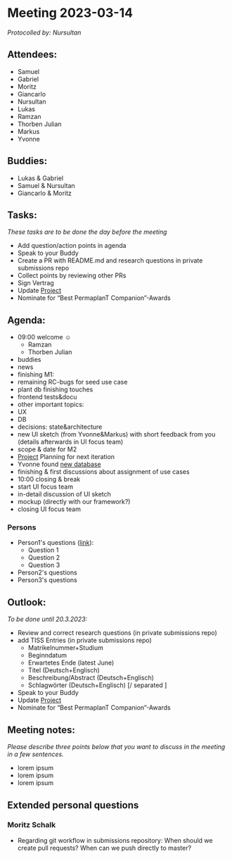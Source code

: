 # Meeting 2023-03-14

_Protocolled by: Nursultan_

## Attendees:

- Samuel
- Gabriel
- Moritz
- Giancarlo
- Nursultan
- Lukas
- Ramzan
- Thorben Julian
- Markus
- Yvonne

## Buddies:

- Lukas & Gabriel
- Samuel & Nursultan
- Giancarlo & Moritz

## Tasks:

*These tasks are to be done the day before the meeting*

- Add question/action points in agenda
- Speak to your Buddy
- Create a PR with README.md and research questions in private submissions repo
- Collect points by reviewing other PRs
- Sign Vertrag
- Update [Project](https://github.com/orgs/ElektraInitiative/projects/4/)
- Nominate for “Best PermaplanT Companion”-Awards


## Agenda:

- 09:00 welcome ☺️
  - Ramzan
  - Thorben Julian
- buddies
- news
- finishing M1:
 - remaining RC-bugs for seed use case
 - plant db finishing touches
 - frontend tests&docu
- other important topics:
 - UX
 - DB
 - decisions: state&architecture
- new UI sketch (from Yvonne&Markus) with short feedback from you (details afterwards in UI focus team)
- scope & date for M2
- [Project](https://github.com/orgs/ElektraInitiative/projects/4/) Planning for next iteration
- Yvonne found [new database](https://permapeople.org/plants)
- finishing & first discussions about assignment of use cases
- 10:00 closing & break
- start UI focus team
- in-detail discussion of UI sketch
- mockup (directly with our framework?)
- closing UI focus team


### Persons

-   Person1's questions ([link](#person1)):
    -   Question 1
    -   Question 2
    -   Question 3
-   Person2's questions
-   Person3's questions

## Outlook:

*To be done until 20.3.2023:*

- Review and correct research questions (in private submissions repo)
- add TISS Entries (in private submissions repo)
  - Matrikelnummer+Studium
  - Beginndatum
  - Erwartetes Ende (latest June)
  - Titel (Deutsch+Englisch)
  - Beschreibung/Abstract (Deutsch+Englisch)
  - Schlagwörter (Deutsch+Englisch) [/ separated ]
- Speak to your Buddy
- Update [Project](https://github.com/orgs/ElektraInitiative/projects/4/)
- Nominate for “Best PermaplanT Companion”-Awards

## Meeting notes:

*Please describe three points below that you want to discuss in the meeting in a few sentences.*

-   lorem ipsum
-   lorem ipsum
-   lorem ipsum

## Extended personal questions

### Moritz Schalk

-   Regarding git workflow in submissions repository: When should we create pull requests? When can we push directly to master?